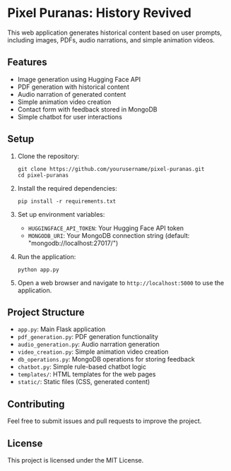 
# Pixel Puranas: History Revived

This web application generates historical content based on user prompts, including images, PDFs, audio narrations, and simple animation videos.

## Features

- Image generation using Hugging Face API
- PDF generation with historical content
- Audio narration of generated content
- Simple animation video creation
- Contact form with feedback stored in MongoDB
- Simple chatbot for user interactions

## Setup

1. Clone the repository:
   ```
   git clone https://github.com/yourusername/pixel-puranas.git
   cd pixel-puranas
   ```

2. Install the required dependencies:
   ```
   pip install -r requirements.txt
   ```

3. Set up environment variables:
   - `HUGGINGFACE_API_TOKEN`: Your Hugging Face API token
   - `MONGODB_URI`: Your MongoDB connection string (default: "mongodb://localhost:27017/")

4. Run the application:
   ```
   python app.py
   ```

5. Open a web browser and navigate to `http://localhost:5000` to use the application.

## Project Structure

- `app.py`: Main Flask application
- `pdf_generation.py`: PDF generation functionality
- `audio_generation.py`: Audio narration generation
- `video_creation.py`: Simple animation video creation
- `db_operations.py`: MongoDB operations for storing feedback
- `chatbot.py`: Simple rule-based chatbot logic
- `templates/`: HTML templates for the web pages
- `static/`: Static files (CSS, generated content)

## Contributing

Feel free to submit issues and pull requests to improve the project.

## License

This project is licensed under the MIT License.
